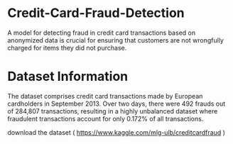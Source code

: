 # Credit-Card-Fraud-Detection
A model for detecting fraud in credit card transactions based on anonymized data is crucial for ensuring that customers are not wrongfully charged for items they did not purchase.

# Dataset Information
The dataset comprises credit card transactions made by European cardholders in September 2013. Over two days, there were 492 frauds out of 284,807 transactions, resulting in a highly unbalanced dataset where fraudulent transactions account for only 0.172% of all transactions.

download the dataset ( https://www.kaggle.com/mlg-ulb/creditcardfraud )
